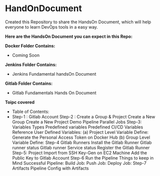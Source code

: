 # HandOnDocument

Created this Repository to share the HandsOn Document, which will help everyone to learn DevOps tools in a easy way.

**Here are the HandsOn Document you can expect in this Repo:**

**Docker Folder Contains:**
- Coming Soon

**Jenkins Folder Contains:**
- Jenkins Fundamental handsOn Document

**Gitlab Folder Contains:**
- Gitlab Fundamentals Hands On Document

**Toipc covered**

- Table of Contents:
- Step-1 : Gitlab Account
Step-2 : Create a Group & Project
Create a New Group
Create a New Project
Demo Pipeline
Parallel Jobs
Step-3: Variables Types
Predefined variables
Predefined CI/CD Variables Reference
User Defined Variables:
(a) Project Level Variable Define:
Generate the Personal Access Token on Docker Hub
(b) Group Level Variable Define:
Step-4 Gitlab Runners
Install the Gitlab Runner
Gitlab runner status
Gitlab runner Service status
Register the Gitlab Runner
Step-5:  Project Import from
SSH Key-Gen on EC2 Machine
Add the Public Key to Gitlab Account
Step-6 Run the Pipeline
Things to keep in Mind
Successful Pipeline:
Build Job:
Push Job:
Deploy Job:
Step-7 Artifacts
Pipeline Config with Artifacts



